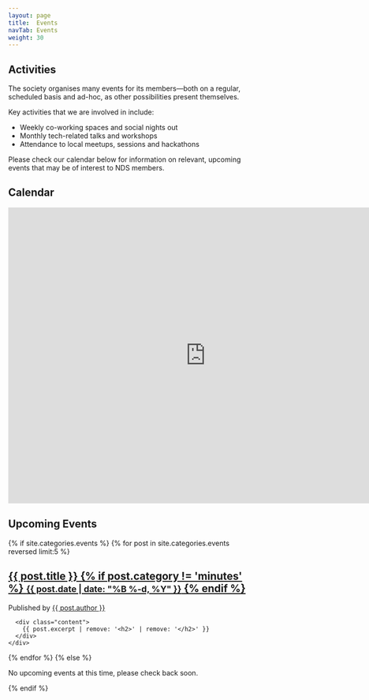 ```yaml
---
layout: page
title:  Events
navTab: Events
weight: 30
---
```


## Activities
The society organises many events for its members—both on a regular, scheduled basis and ad-hoc, as other possibilities present themselves.

Key activities that we are involved in include:

- Weekly co-working spaces and social nights out
- Monthly tech-related talks and workshops
- Attendance to local meetups, sessions and hackathons 

Please check our calendar below for information on relevant, upcoming events that may be of interest to NDS members.

## Calendar
<iframe src="https://www.google.com/calendar/embed?src=j0js43u21s8tu9j2s1q9bhhrtk%40group.calendar.google.com&ctz=Europe/London" style="border: 0" width="800" height="600" frameborder="0" scrolling="no"></iframe>

## Upcoming Events
<div class="posts">
  {% if site.categories.events %}
  {% for post in site.categories.events reversed limit:5 %}
    <div class="post">  
      <h2>
        <a href="{{ post.url | prepend: site.baseurl }}">
          {{ post.title }}
          {% if post.category != 'minutes' %}
            <small>{{ post.date | date: "%B %-d, %Y" }}</small>
          {% endif %}
        </a>
      </h3>
      <p class="post-meta">
        Published by <a href="https://github.com/{{ post.author }}">{{ post.author }}</a>
      </p>


      <div class="content">
        {{ post.excerpt | remove: '<h2>' | remove: '</h2>' }}
      </div>
    </div>
  {% endfor %}
  {% else %}
  <p> No upcoming events at this time, please check back soon. </p>
  {% endif %}
</div>
